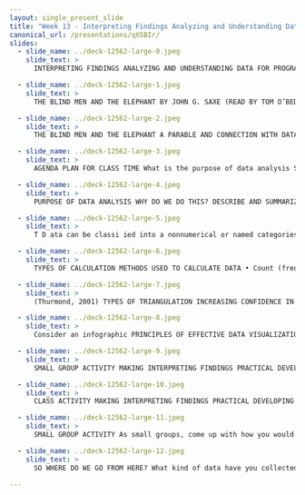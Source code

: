 ```yaml
---
layout: single_present_slide
title: "Week 13 - Interpreting Findings Analyzing and Understanding Data for Program Evaluation"
canonical_url: /presentations/qXSBIr/
slides:
  - slide_name: ../deck-12562-large-0.jpeg
    slide_text: >
      INTERPRETING FINDINGS ANALYZING AND UNDERSTANDING DATA FOR PROGRAM EVALUATION Jacob Campbell, Ph.D LICSW Heritage University Spring 2024 SOWK 460

  - slide_name: ../deck-12562-large-1.jpeg
    slide_text: >
      THE BLIND MEN AND THE ELEPHANT BY JOHN G. SAXE (READ BY TOM O’BEDLAM) HTTPS://YOUTU.BE/BJVBQEFNXIW

  - slide_name: ../deck-12562-large-2.jpeg
    slide_text: >
      THE BLIND MEN AND THE ELEPHANT A PARABLE AND CONNECTION WITH DATA ANALYSIS They all all touched di erent parts of the elephant and believed that they were ff SPRING 2024 SOWK 460 - INTERPRETING FINDINGS JACOB CAMPBELL, PH.D. LICSW AT HERITAGE

  - slide_name: ../deck-12562-large-3.jpeg
    slide_text: >
      AGENDA PLAN FOR CLASS TIME What is the purpose of data analysis Scales of measurement Types of calculation Practical application of interpreting indings How we implement it for program evaluation SOWK 460 - INTERPRETING FINDINGS JACOB CAMPBELL, PH.D. LICSW AT HERITAGE UNIVERSITY f SPRING 2024

  - slide_name: ../deck-12562-large-4.jpeg
    slide_text: >
      PURPOSE OF DATA ANALYSIS WHY DO WE DO THIS? DESCRIBE AND SUMMARIZE THE DATA IDENTIFY RELATIONSHIPS BETWEEN VARIABLES COMPARE VARIABLES IDENTIFY THE DIFFERENCE BETWEEN VARIABLES FORECAST OUTCOMES SPRING 2024 SOWK 460 - INTERPRETING FINDINGS JACOB CAMPBELL, PH.D. LICSW AT HERITAGE UNIVERSITY

  - slide_name: ../deck-12562-large-5.jpeg
    slide_text: >
      T D ata can be classi ied into a nonnumerical or named categories, and the order in which these categories can be written or asked is arbitrary. he data can be classi ied into nonnumerical or named categories an inherent order exists among the response categories. Ordinal scales are seen in questions that call for ratings of quality (for example, very good, good, fair, poor, very poor) and agreement (for example, strongly agree, agree, disagree, strongly disagree). here numbers represent the possible response categories there is a natural ranking of the categories zero on the scale has meaning there is a quanti iable difference within categories and between consecutive categories. W SCALES OF MEASUREMENT NOMINAL SCALE f f f SPRING 2024 ORDINAL SCALE SOWK 460 - INTERPRETING FINDINGS NUMERICAL SCALE JACOB CAMPBELL, PH.D. LICSW AT HERITAGE UNIVERSITY

  - slide_name: ../deck-12562-large-6.jpeg
    slide_text: >
      TYPES OF CALCULATION METHODS USED TO CALCULATE DATA • Count (frequencies) • Percentage • Mean (average) • Mode (number of times) • Median (middle number) • Range • Standard deviation (amount of change) • Cross tabulation (comparative) • Change score (pretest / post test) • Quantitative analysis (SPSS) SPRING 2024 SOWK 460 - INTERPRETING FINDINGS JACOB CAMPBELL, PH.D. LICSW AT HERITAGE

  - slide_name: ../deck-12562-large-7.jpeg
    slide_text: >
      (Thurmond, 2001) TYPES OF TRIANGULATION INCREASING CONFIDENCE IN RESEARCH DATA, CREATING INNOVATIVE WAYS OF UNDERSTANDING A PHENOMENON, REVEALING UNIQUE FINDINGS, CHALLENGING OR INTEGRATING THEORIES, AND PROVIDING A CLEARER UNDERSTANDING OF THE PROBLEM. (P 254) Data Data Source Time, space, and person Investigator Multiple researchers Data Finding Methodological Using multi-methods in investigation Theoretical Using multiple theories or hypotheses Data Data-Analysis Two or more methods of analyzing data SPRING 2024 SOWK 460 - INTERPRETING FINDINGS JACOB CAMPBELL, PH.D. LICSW AT HERITAGE UNIVERSITY

  - slide_name: ../deck-12562-large-8.jpeg
    slide_text: >
      Consider an infographic PRINCIPLES OF EFFECTIVE DATA VISUALIZATION Midway, S. R. (2020). Principles of e ective data visualization. Patterns, 1(9), 100141. https://doi.org/10.1016/j.patter.2020.100141 Distinguish models from data Include a detailed, standalone caption Include any relevant metric of uncertainty Use small multiples (if appropriate) Use the correct geometry; consider showing the data Use an effective color scheme Adopt the best software for your needs Diagram irst, focus on message Figure design SOWK 460 - INTERPRETING FINDINGS ff SPRING 2024 f f Get an independent igure review Figure making Figure review JACOB CAMPBELL, PH.D. LICSW AT HERITAGE UNIVERSITY

  - slide_name: ../deck-12562-large-9.jpeg
    slide_text: >
      SMALL GROUP ACTIVITY MAKING INTERPRETING FINDINGS PRACTICAL DEVELOPING A SURVEY FOR BASW SENIORS Develop some questions you might want to learn about your peers. Consider questions that collect di erent types of data. ff SPRING 2024 SOWK 460 - INTERPRETING FINDINGS JACOB CAMPBELL, PH.D. LICSW AT HERITAGE UNIVERSITY

  - slide_name: ../deck-12562-large-10.jpeg
    slide_text: >
      CLASS ACTIVITY MAKING INTERPRETING FINDINGS PRACTICAL DEVELOPING A SURVEY FOR BASW SENIORS Build a single questionnaire as a class. Have each individual take the survey. SPRING 2024 SOWK 460 - INTERPRETING FINDINGS JACOB CAMPBELL, PH.D. LICSW AT HERITAGE UNIVERSITY

  - slide_name: ../deck-12562-large-11.jpeg
    slide_text: >
      SMALL GROUP ACTIVITY As small groups, come up with how you would want to present some of the data collected to your peers. What are some of the insights you found? SPRING 2024 SOWK 460 - INTERPRETING FINDINGS MAKING INTERPRETING FINDINGS PRACTICAL DEVELOPING A SURVEY FOR BASW SENIORS JACOB CAMPBELL, PH.D. LICSW AT HERITAGE UNIVERSITY

  - slide_name: ../deck-12562-large-12.jpeg
    slide_text: >
      SO WHERE DO WE GO FROM HERE? What kind of data have you collected How are you analyzing it Technical support Time to work in your groups

---
```

